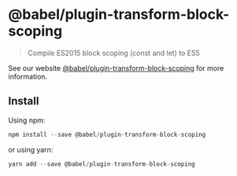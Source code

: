 # @babel/plugin-transform-block-scoping

> Compile ES2015 block scoping (const and let) to ES5

See our website [@babel/plugin-transform-block-scoping](https://new.babeljs.io/docs/en/next/babel-plugin-transform-block-scoping.html) for more information.

## Install

Using npm:

```js
npm install --save @babel/plugin-transform-block-scoping
```

or using yarn:

```js
yarn add --save @babel/plugin-transform-block-scoping
```
